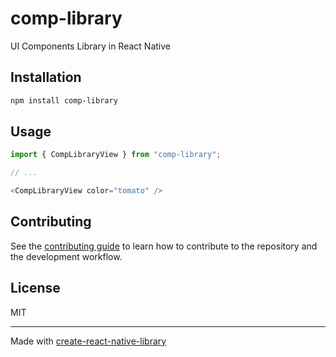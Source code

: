 # comp-library

UI Components Library in React Native

## Installation

```sh
npm install comp-library
```

## Usage


```js
import { CompLibraryView } from "comp-library";

// ...

<CompLibraryView color="tomato" />
```


## Contributing

See the [contributing guide](CONTRIBUTING.md) to learn how to contribute to the repository and the development workflow.

## License

MIT

---

Made with [create-react-native-library](https://github.com/callstack/react-native-builder-bob)
